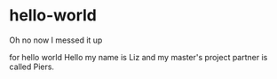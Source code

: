 # hello-world

Oh no now I messed it up

 for hello world 
Hello my name is Liz and my master's project partner is called Piers.
